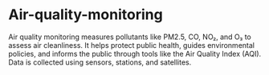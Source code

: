 # Air-quality-monitoring
Air quality monitoring measures pollutants like PM2.5, CO, NO₂, and O₃ to assess air cleanliness. It helps protect public health, guides environmental policies, and informs the public through tools like the Air Quality Index (AQI). Data is collected using sensors, stations, and satellites.
